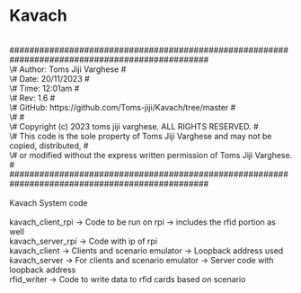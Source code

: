 # Kavach
<br>
################################################################################################<br>
\#   Author: Toms Jiji Varghese                                                                 #<br>
\#   Date: 20/11/2023                                                                           #<br>
\#   Time: 12:01am                                                                              #<br>
\#   Rev: 1.6                                                                                   #<br>
\#   GitHub: https://github.com/Toms-jiji/Kavach/tree/master                                    #<br>
\#                                                                                              #<br>
\#   Copyright (c) 2023 toms jiji varghese. ALL RIGHTS RESERVED.                                #<br>
\#   This code is the sole property of Toms Jiji Varghese and may not be copied, distributed,   #<br>
\#   or modified without the express written permission of Toms Jiji Varghese.                  #<br>
################################################################################################<br>
<br>
Kavach System code<br>
<br>
kavach_client_rpi -> Code to be run on rpi -> includes the rfid portion as well<br>
kavach_server_rpi -> Code with ip of rpi<br>
kavach_client     -> Clients and scenario emulator -> Loopback address used<br>
kavach_server     -> For clients and scenario emulator -> Server code with loopback address <br>
rfid_writer       -> Code to write data to rfid cards based on scenario<br>